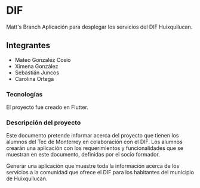 


# DIF

Matt's Branch
Aplicación para desplegar los servicios del DIF Huixquilucan.

## Integrantes

- Mateo Gonzalez Cosio
- Ximena González
- Sebastián Juncos
- Carolina Ortega

### Tecnologías

El proyecto fue creado en Flutter.

### Descripción del proyecto

Este documento pretende informar acerca del proyecto que tienen los alumnos del Tec de Monterrey en colaboración con el DIF. Los alumnos crearán una aplicación con los requerimientos y funcionalidades que se muestran en este documento, definidas por el socio formador.

Generar una aplicación que muestre toda la información acerca de los servicios a la comunidad que ofrece el DIF para los habitantes del municipio de Huixquilucan.



